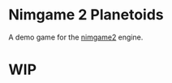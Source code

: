 Nimgame 2 Planetoids
====================

A demo game for the [nimgame2](https://github.com/Vladar4/nimgame2) engine.

WIP
===

